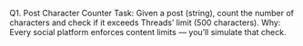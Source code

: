 Q1. Post Character Counter
Task: Given a post (string), count the number of characters and check if it exceeds Threads’ limit (500 characters).
Why: Every social platform enforces content limits — you’ll simulate that check.